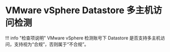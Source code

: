 # VMware vSphere Datastore 多主机访问检测

!!! info "检查项说明"
VMware vSphere 检测账号下 Datastore 是否支持多主机访问，支持视为“合规”，否则属于“不合规”。
